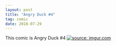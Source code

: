 ```yaml
---
layout: post
title: "Angry Duck #4"
tag: comic
date: 2018-07-29
---
```


This comic is Angry Duck #4  <!-- #34 -->
[![](https://i.imgur.com/cTOQmFg.jpg "source: imgur.com")](https://i.imgur.com/cTOQmFg.jpg)
